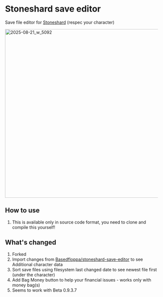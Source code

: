 # Stoneshard save editor

Save file editor for [Stoneshard](https://store.steampowered.com/app/625960/Stoneshard/) (respec your character)

<img width="745" height="558" alt="2025-08-21_w_5092" src="https://github.com/user-attachments/assets/8190de9e-acb2-4963-a7a5-201f6ef27993" />

## How to use

1. This is available only in source code format, you need to clone and compile this yourself!

## What's changed

1. Forked
2. Import changes from [Basedfloppa/stoneshard-save-editor](https://github.com/Basedfloppa/stoneshard-save-editor) to see Additional character data
3. Sort save files using filesystem last changed date to see newest file first (under the character)
4. Add Bag Money button to help your financial issues - works only with money bag(s)
5. Seems to work with Beta 0.9.3.7
